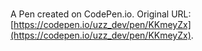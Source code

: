 # 

A Pen created on CodePen.io. Original URL: [https://codepen.io/uzz_dev/pen/KKmeyZx](https://codepen.io/uzz_dev/pen/KKmeyZx).


